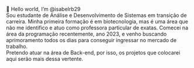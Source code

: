 👋 Hello world, I’m @isabelrb29
<br />Sou estudante de Análise e Desenvolvimento de Sistemas em transição de carreira. Minha primeira formação é em biotecnologia, mas é uma área que não me identifico e atuo como professora particular de exatas.
Comecei na área da programação recentemente, ano 2023, e venho buscando aprimoramento todos os dias para conseguir ingressar no mercado de trabalho. 
<br /> Pretendo atuar na área de Back-end, por isso, os projetos que colocarei aqui serão mais dessa vertente. 


<!---
isabelrb29/isabelrb29 is a ✨ special ✨ repository because its `README.md` (this file) appears on your GitHub profile.
You can click the Preview link to take a look at your changes.
--->
